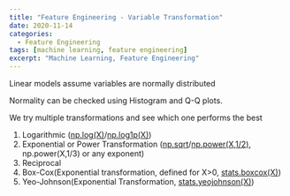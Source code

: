 ```yaml
---
title: "Feature Engineering - Variable Transformation"
date: 2020-11-14
categories:
  - Feature Engineering
tags: [machine learning, feature engineering]
excerpt: "Machine Learning, Feature Engineering"
---
```


Linear models assume variables are normally distributed

Normality can be checked using Histogram and Q-Q plots.

We try multiple transformations and see which one performs the best


1. Logarithmic ([np.log(X)](https://numpy.org/doc/stable/reference/generated/numpy.log.html)/[np.log1p(X)](https://numpy.org/doc/stable/reference/generated/numpy.log1p.html))
2. Exponential or Power Transformation ([np.sqrt](https://numpy.org/doc/stable/reference/generated/numpy.sqrt.html)/[np.power(X,1/2)](https://numpy.org/doc/stable/reference/generated/numpy.power.html), np.power(X,1/3) or any exponent) 
3. Reciprocal
4. Box-Cox(Exponential transformation, defined for X>0, [stats.boxcox(X)](https://docs.scipy.org/doc/scipy/reference/generated/scipy.stats.boxcox.html))
5. Yeo-Johnson(Exponential Transformation, [stats.yeojohnson(X)](https://docs.scipy.org/doc/scipy/reference/generated/scipy.stats.yeojohnson.html)) 
